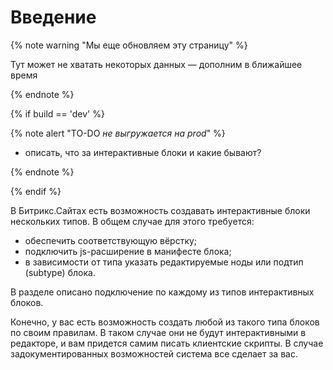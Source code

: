 # Введение

{% note warning "Мы еще обновляем эту страницу" %}

Тут может не хватать некоторых данных — дополним в ближайшее время

{% endnote %}

{% if build == 'dev' %}

{% note alert "TO-DO _не выгружается на prod_" %}

- описать, что за интерактивные блоки и какие бывают?

{% endnote %}

{% endif %}

В Битрикс.Сайтах есть возможность создавать интерактивные блоки нескольких типов. В общем случае для этого требуется:

- обеспечить соответствующую вёрстку;
- подключить js-расширение в манифесте блока;
- в зависимости от типа указать редактируемые ноды или подтип (subtype) блока.

В разделе описано подключение по каждому из типов интерактивных блоков.

Конечно, у вас есть возможность создать любой из такого типа блоков по своим правилам. В таком случае они не будут интерактивными в редакторе, и вам придется самим писать клиентские скрипты. В случае задокументированных возможностей система все сделает за вас.